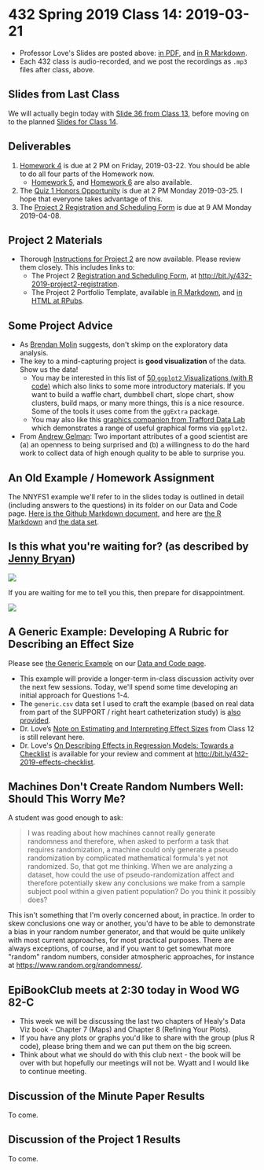 # 432 Spring 2019 Class 14: 2019-03-21

- Professor Love's Slides are posted above: [in PDF](https://github.com/THOMASELOVE/2019-432/blob/master/slides/class14/432_2019_slides14.pdf), and [in R Markdown](https://github.com/THOMASELOVE/2019-432/blob/master/slides/class14/432_2019_slides14.Rmd). 
- Each 432 class is audio-recorded, and we post the recordings as `.mp3` files after class, above.

## Slides from Last Class

We will actually begin today with [Slide 36 from Class 13](https://github.com/THOMASELOVE/2019-432/blob/master/slides/class13/432_2019_slides13.pdf), before moving on to the planned [Slides for Class 14](https://github.com/THOMASELOVE/2019-432/blob/master/slides/class14/432_2019_slides14.pdf).

## Deliverables

1. [Homework 4](https://github.com/THOMASELOVE/2019-432/tree/master/homework/homework4) is due at 2 PM on Friday, 2019-03-22. You should be able to do all four parts of the Homework now.
    - [Homework 5](https://github.com/THOMASELOVE/2019-432/tree/master/homework/homework5), and [Homework 6](https://github.com/THOMASELOVE/2019-432/tree/master/homework/homework6) are also available.
2. The [Quiz 1 Honors Opportunity](https://github.com/THOMASELOVE/2019-432/blob/master/quizzes/quiz1_honors/README.md) is due at 2 PM Monday 2019-03-25. I hope that everyone takes advantage of this. 
3. The [Project 2 Registration and Scheduling Form](http://bit.ly/432-2019-project2-registration) is due at 9 AM Monday 2019-04-08. 

## Project 2 Materials

- Thorough [Instructions for Project 2](https://github.com/THOMASELOVE/2019-432/tree/master/projects/project2) are now available. Please review them closely. This includes links to:
    - The Project 2 [Registration and Scheduling Form](http://bit.ly/432-2019-project2-registration), at http://bit.ly/432-2019-project2-registration.
    - The Project 2 Portfolio Template, available [in R Markdown](https://github.com/THOMASELOVE/2019-432/blob/master/projects/project2/project2-template-432-2019.Rmd), and [in HTML at RPubs](http://rpubs.com/TELOVE/project2-template-432-2019).

## Some Project Advice

- As [Brendan Molin](https://twitter.com/bmo_molin/status/969596193692180480?s=11) suggests, don't skimp on the exploratory data analysis.
- The key to a mind-capturing project is **good visualization** of the data. Show us the data!
    - You may be interested in this list of [50 `ggplot2` Visualizations (with R code)](http://r-statistics.co/Top50-Ggplot2-Visualizations-MasterList-R-Code.html) which also links to some more introductory materials. If you want to build a waffle chart, dumbbell chart, slope chart, show clusters, build maps, or many more things, this is a nice resource. Some of the tools it uses come from the `ggExtra` package.
    - You may also like this [graphics companion from Trafford Data Lab](http://www.trafforddatalab.io/graphics_companion/index.html) which demonstrates a range of useful graphical forms via `ggplot2`.
- From [Andrew Gelman](http://andrewgelman.com/2018/03/02/audition-fools-explore/): Two important attributes of a good scientist are (a) an openness to being surprised and (b) a willingness to do the hard work to collect data of high enough quality to be able to surprise you.

## An Old Example / Homework Assignment

The NNYFS1 example we'll refer to in the slides today is outlined in detail (including answers to the questions) in its folder on our Data and Code page. [Here is the Github Markdown document](https://github.com/THOMASELOVE/2019-432/blob/master/data-and-code/nnyfs_old_homework/nnyfs_old_homework.md), and here are [the R Markdown](https://github.com/THOMASELOVE/2019-432/blob/master/data-and-code/nnyfs_old_homework/nnyfs_old_homework.Rmd) and [the data set](https://github.com/THOMASELOVE/2019-432/blob/master/data-and-code/nnyfs_old_homework/data/nnyfs1.csv).

## Is this what you're waiting for? (as described by [Jenny Bryan](https://twitter.com/jennybryan/status/1103066293190615041))

![](https://github.com/THOMASELOVE/2019-432/blob/master/slides/class14/figures/jennybryan_tw.PNG)

If you are waiting for me to tell you this, then prepare for disappointment.

![](https://github.com/THOMASELOVE/2019-432/blob/master/slides/class14/figures/paul_tw.PNG)

## A Generic Example: Developing A Rubric for Describing an Effect Size

Please see [the Generic Example](https://github.com/THOMASELOVE/2019-432/tree/master/data-and-code/generic_example) on our [Data and Code page](https://github.com/THOMASELOVE/2019-432/tree/master/data-and-code). 
- This example will provide a longer-term in-class discussion activity over the next few sessions. Today, we'll spend some time developing an initial approach for Questions 1-4.
- The `generic.csv` data set I used to craft the example (based on real data from part of the SUPPORT / right heart catheterization study) is [also provided](https://github.com/THOMASELOVE/2019-432/blob/master/data-and-code/generic_example/data/generic.csv). 
- Dr. Love’s [Note on Estimating and Interpreting Effect Sizes](https://github.com/THOMASELOVE/2019-432/blob/master/slides/class12/class12note.pdf) from Class 12 is still relevant here.
- Dr. Love's [On Describing Effects in Regression Models: Towards a Checklist](http://bit.ly/432-2019-effects-checklist) is available for your review and comment at http://bit.ly/432-2019-effects-checklist.

## Machines Don't Create Random Numbers Well: Should This Worry Me?

A student was good enough to ask:

> I was reading about how machines cannot really generate randomness and therefore, when asked to perform a task that requires randomization, a machine could only generate a pseudo randomization by complicated mathematical formula's yet not randomized. So, that got me thinking. When we are analyzing a dataset, how could the use of pseudo-randomization  affect and therefore potentially skew any conclusions we make from a sample subject pool within a given patient population? Do you think it possibly does? 

This isn't something that I'm overly concerned about, in practice. In order to skew conclusions one way or another, you'd have to be able to demonstrate a bias in your random number generator, and that would be quite unlikely with most current approaches, for most practical purposes. There are always exceptions, of course, and if you want to get somewhat more "random" random numbers, consider atmospheric approaches, for instance at https://www.random.org/randomness/.

## EpiBookClub meets at 2:30 today in Wood WG 82-C

- This week we will be discussing the last two chapters of Healy's Data Viz book - Chapter 7 (Maps) and Chapter 8 (Refining Your Plots).
- If you have any plots or graphs you'd like to share with the group (plus R code), please bring them and we can put them on the big screen.
- Think about what we should do with this club next - the book will be over with but hopefully our meetings will not be. Wyatt and I would like to continue meeting.

## Discussion of the Minute Paper Results

To come.

## Discussion of the Project 1 Results

To come.

